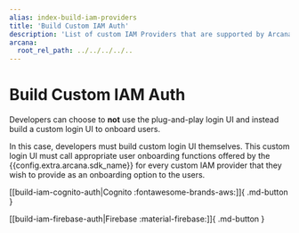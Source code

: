 ```yaml
---
alias: index-build-iam-providers
title: 'Build Custom IAM Auth'
description: 'List of custom IAM Providers that are supported by Arcana Auth and how to build user authentication for onboarding Vanilla HTML/CSS/JS Web3 app users in apps integrated with the Arcana SDK.'
arcana:
  root_rel_path: ../../../../..
---
```


# Build Custom IAM Auth

Developers can choose to **not** use the plug-and-play login UI and instead build a custom login UI to onboard users.

In this case, developers must build custom login UI themselves. This custom login UI must call appropriate user onboarding functions offered by the {{config.extra.arcana.sdk_name}} for every custom IAM provider that they wish to provide as an onboarding option to the users.

[[build-iam-cognito-auth|Cognito :fontawesome-brands-aws:]]{ .md-button }

[[build-iam-firebase-auth|Firebase :material-firebase:]]{ .md-button }